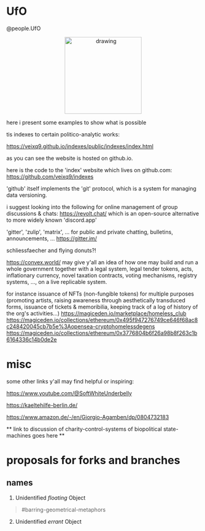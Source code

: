 # UfO
@people.UfO

<div style="margin-left:auto;margin-right:auto">
  <p align="center">  <img src="https://zeitdersolidaritaet.de/wp-content/uploads/2023/08/flyer-ufo-deutsch-1-848x1200.png" alt="drawing" style="width:200px" align="center"/>
  </p>
</div>



here i present some examples to show what is possible

tis indexes to certain politico-analytic works:

https://veixq9.github.io/indexes/public/indexes/index.html

as you can see the website is hosted on github.io.

here is the code to the 'index' website which lives on github.com:
https://github.com/veixq9/indexes

'github' itself implements the 'git' protocol, which is a system for managing data versioning.

i suggest looking into the following for online management of group discussions & chats:
https://revolt.chat/
which is an open-source alternative to more widely known 'discord.app'

'gitter', 'zulip', 'matrix', ... for public and private chatting, bulletins, announcements, ...
https://gitter.im/


schliessfaecher and flying donuts?!


https://convex.world/  may give y'all an idea of how one may build and run a whole government together with a legal system, legal tender tokens, acts, inflationary currency, novel taxation contracts, voting mechanisms, registry systems, ..., on a live replicable system.

for instance issuance of NFTs (non-fungible tokens) for multiple purposes (promoting artists, raising awareness through aesthetically transduced forms, issuance of tickets & memoribilia, keeping track of a log of history of the org's activities...)
https://magiceden.io/marketplace/homeless_club
https://magiceden.io/collections/ethereum/0x495f947276749ce646f68ac8c248420045cb7b5e%3Aopensea-cryptohomelessdegens
https://magiceden.io/collections/ethereum/0x3776804b6f26a98b8f263c1b6164336c14b0de2e
# misc
some other links y'all may find helpful or inspiring:

https://www.youtube.com/@SoftWhiteUnderbelly

https://kaeltehilfe-berlin.de/

https://www.amazon.de/-/en/Giorgio-Agamben/dp/0804732183


** link to discussion of charity-control-systems of biopolitical state-machines goes here **

# proposals for forks and branches
## names
1. Unidentified _floating_ Object
> \#barring-geometrical-metaphors
2. Unidentified _errant_ Object
